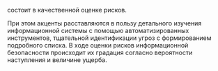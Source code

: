 состоит в качественной оценке рисков.

При этом акценты расставляются в пользу детального изучения информационной системы с помощью автоматизированных инструментов, тщательной идентификации угроз с формированием подробного списка. В ходе оценки рисков информационной безопасности происходит их градация согласно вероятности наступления и величине ущерба.
